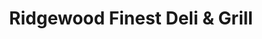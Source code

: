 ---
title: "Ridgewood Finest Deli & Grill"
url: /ridgewood/ridgewood-finest-deli-and-grill/
shop: convenience
---